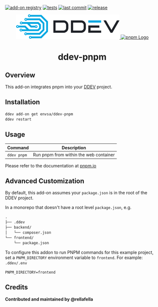 [![add-on registry](https://img.shields.io/badge/DDEV-Add--on_Registry-blue)](https://addons.ddev.com)
[![tests](https://github.com/envsa/ddev-pnpm/actions/workflows/tests.yml/badge.svg)](https://github.com/envsa/ddev-pnpm/actions/workflows/tests.yml) 
[![last commit](https://img.shields.io/github/last-commit/envsa/ddev-pnpm)](https://github.com/envsa/ddev-pnpm/commits)
[![release](https://img.shields.io/github/v/release/envsa/ddev-pnpm)](https://github.com/envsa/ddev-pnpm/releases/latest)

<div align="center">
    <a href="https://ddev.com/">
        <img src="https://raw.githubusercontent.com/ddev/ddev/master/images/ddev-logo.svg" alt="DDEV logo" height="80">
    </a>
    <a href="https://pnpm.io">
        <img src="https://avatars.githubusercontent.com/u/21320719?s=200&v=4" alt="pnpm Logo" height="80">
    </a>
    <h1 align="center">ddev-pnpm</h1>
</div>

## Overview

This add-on integrates pnpm into your [DDEV](https://ddev.com/) project.

## Installation
```bash
ddev add-on get envsa/ddev-pnpm
ddev restart
```

## Usage
| Command | Description |
| ------- | ----------- |
| `ddev pnpm` | Run pnpm from within the web container |

Please refer to the documentation at [pnpm.io](https://pnpm.io)

## Advanced Customization

By default, this add-on assumes your `package.json` is in the root of the DDEV project.

In a monorepo that doesn't have a root level `package.json`, e.g.

```md
.
├── .ddev
├── backend/
│   └── composer.json
└── frontend/
    └── package.json
```

To configure this addon to run PNPM commands for this example project, set a `PNPM_DIRECTORY` environment variable to `frontend`. For example: `.ddev/.env`

```env
PNPM_DIRECTORY=frontend
```

## Credits
**Contributed and maintained by @rellafella**
